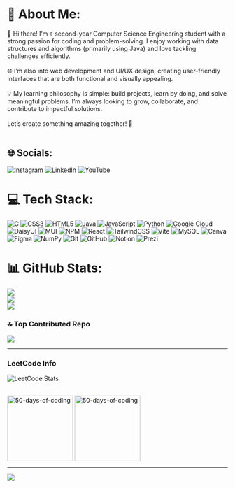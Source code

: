 # 💫 About Me:
👋 Hi there! I’m a second-year Computer Science Engineering student with a strong passion for coding and problem-solving. I enjoy working with data structures and algorithms (primarily using Java) and love tackling challenges efficiently.<br><br>🌐 I’m also into web development and UI/UX design, creating user-friendly interfaces that are both functional and visually appealing.<br><br>💡 My learning philosophy is simple: build projects, learn by doing, and solve meaningful problems. I’m always looking to grow, collaborate, and contribute to impactful solutions.<br><br>Let’s create something amazing together! 🚀<br><br>


## 🌐 Socials:
[![Instagram](https://img.shields.io/badge/Instagram-%23E4405F.svg?logo=Instagram&logoColor=white)](https://instagram.com/m.ithra.06) [![LinkedIn](https://img.shields.io/badge/LinkedIn-%230077B5.svg?logo=linkedin&logoColor=white)](https://linkedin.com/in/madhumithra-m) [![YouTube](https://img.shields.io/badge/YouTube-%23FF0000.svg?logo=YouTube&logoColor=white)](https://youtube.com/@Adrift1658) 

# 💻 Tech Stack:
![C](https://img.shields.io/badge/c-%2300599C.svg?style=for-the-badge&logo=c&logoColor=white) ![CSS3](https://img.shields.io/badge/css3-%231572B6.svg?style=for-the-badge&logo=css3&logoColor=white) ![HTML5](https://img.shields.io/badge/html5-%23E34F26.svg?style=for-the-badge&logo=html5&logoColor=white) ![Java](https://img.shields.io/badge/java-%23ED8B00.svg?style=for-the-badge&logo=openjdk&logoColor=white) ![JavaScript](https://img.shields.io/badge/javascript-%23323330.svg?style=for-the-badge&logo=javascript&logoColor=%23F7DF1E) ![Python](https://img.shields.io/badge/python-3670A0?style=for-the-badge&logo=python&logoColor=ffdd54) ![Google Cloud](https://img.shields.io/badge/GoogleCloud-%234285F4.svg?style=for-the-badge&logo=google-cloud&logoColor=white) ![DaisyUI](https://img.shields.io/badge/daisyui-5A0EF8?style=for-the-badge&logo=daisyui&logoColor=white) ![MUI](https://img.shields.io/badge/MUI-%230081CB.svg?style=for-the-badge&logo=mui&logoColor=white) ![NPM](https://img.shields.io/badge/NPM-%23CB3837.svg?style=for-the-badge&logo=npm&logoColor=white) ![React](https://img.shields.io/badge/react-%2320232a.svg?style=for-the-badge&logo=react&logoColor=%2361DAFB) ![TailwindCSS](https://img.shields.io/badge/tailwindcss-%2338B2AC.svg?style=for-the-badge&logo=tailwind-css&logoColor=white) ![Vite](https://img.shields.io/badge/vite-%23646CFF.svg?style=for-the-badge&logo=vite&logoColor=white) ![MySQL](https://img.shields.io/badge/mysql-4479A1.svg?style=for-the-badge&logo=mysql&logoColor=white) ![Canva](https://img.shields.io/badge/Canva-%2300C4CC.svg?style=for-the-badge&logo=Canva&logoColor=white) ![Figma](https://img.shields.io/badge/figma-%23F24E1E.svg?style=for-the-badge&logo=figma&logoColor=white) ![NumPy](https://img.shields.io/badge/numpy-%23013243.svg?style=for-the-badge&logo=numpy&logoColor=white) ![Git](https://img.shields.io/badge/git-%23F05033.svg?style=for-the-badge&logo=git&logoColor=white) ![GitHub](https://img.shields.io/badge/github-%23121011.svg?style=for-the-badge&logo=github&logoColor=white) ![Notion](https://img.shields.io/badge/Notion-%23000000.svg?style=for-the-badge&logo=notion&logoColor=white) ![Prezi](https://img.shields.io/badge/Prezi-%23000000.svg?style=for-the-badge&logo=Prezi&logoColor=white)
# 📊 GitHub Stats:
![](https://github-readme-stats.vercel.app/api?username=mithra0612&theme=transparent&hide_border=false&include_all_commits=true&count_private=true)<br/>
![](https://github-readme-streak-stats.herokuapp.com/?user=mithra0612&theme=transparent&hide_border=false)<br/>
![](https://github-readme-stats.vercel.app/api/top-langs/?username=mithra0612&theme=transparent&hide_border=false&include_all_commits=true&count_private=true&layout=compact)

### 🔝 Top Contributed Repo
![](https://github-contributor-stats.vercel.app/api?username=mithra0612&limit=5&theme=transparent&combine_all_yearly_contributions=true)

---
### LeetCode Info 
![LeetCode Stats](https://leetcard.jacoblin.cool/mithra_612?theme=dark&font=Mali&ext=heatmap)<p align="left">  
  <a href="https://leetcode.com/u/mithra_612/" target="_blank"><img align="center" src="https://assets.leetcode.com/static_assets/marketing/2024-50.gif" alt="50-days-of-coding" height="150" width="150" /></a>
  <a href="https://leetcode.com/u/mithra_612/" target="_blank"><img align="center" src="https://assets.leetcode.com/static_assets/marketing/2024-100-new.gif" alt="50-days-of-coding" height="150" width="150" /></a>
</p>

---
[![](https://visitcount.itsvg.in/api?id=mithra0612&icon=0&color=0)](https://visitcount.itsvg.in)


<!-- Proudly created with GPRM ( https://gprm.itsvg.in ) -->
